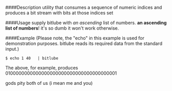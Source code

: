 ####Description
utility that consumes a sequence of numeric indices and produces a bit stream with bits at those indices set 

####Usage
supply bitlube with *an ascending* list of numbers. **__an ascending list of numbers__**! it's so dumb it won't work otherwise.

####Example
(Please note, the "echo" in this example is used for demonstration purposes. bitlube reads its required data from the standard input.)

```
$ echo 1 40   | bitlube
```

The above, for example, produces 0100000000000000000000000000000000000001



gods pity both of us (i mean me and you)
